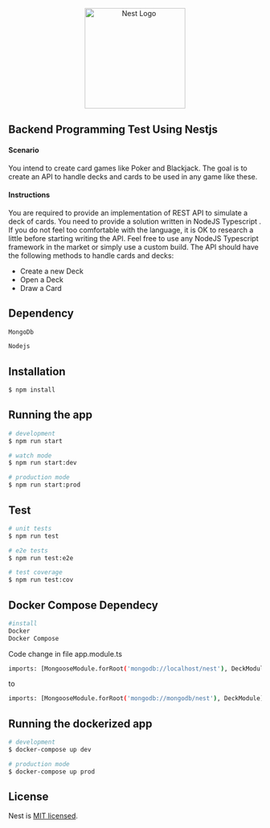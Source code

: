 <p align="center">
  <a href="http://nestjs.com/" target="blank"><img src="https://nestjs.com/img/logo-small.svg" width="200" alt="Nest Logo" /></a>
</p>

## Backend Programming Test Using Nestjs

#### Scenario
You intend to create card games like Poker and Blackjack. The goal is to create an API to handle decks and cards to be used in any game like
these.
#### Instructions
You are required to provide an implementation of REST API to simulate a deck of cards.
You need to provide a solution written in NodeJS Typescript . If you do not feel too comfortable with the language, it is OK to research a little
before starting writing the API. Feel free to use any NodeJS Typescript framework in the market or simply use a custom build.
The API should have the following methods to handle cards and decks:

* Create a new Deck
* Open a Deck
* Draw a Card



## Dependency

```bash
MongoDb

Nodejs
```

## Installation

```bash
$ npm install
```

## Running the app

```bash
# development
$ npm run start

# watch mode
$ npm run start:dev

# production mode
$ npm run start:prod
```

## Test

```bash
# unit tests
$ npm run test

# e2e tests
$ npm run test:e2e

# test coverage
$ npm run test:cov
```

## Docker Compose Dependecy

```bash
#install
Docker
Docker Compose
```
Code change in file app.module.ts

```bash
imports: [MongooseModule.forRoot('mongodb://localhost/nest'), DeckModule],
```
to

```bash
imports: [MongooseModule.forRoot('mongodb://mongodb/nest'), DeckModule],
```

## Running the dockerized app

```bash
# development
$ docker-compose up dev

# production mode
$ docker-compose up prod
```


## License

Nest is [MIT licensed](LICENSE).
